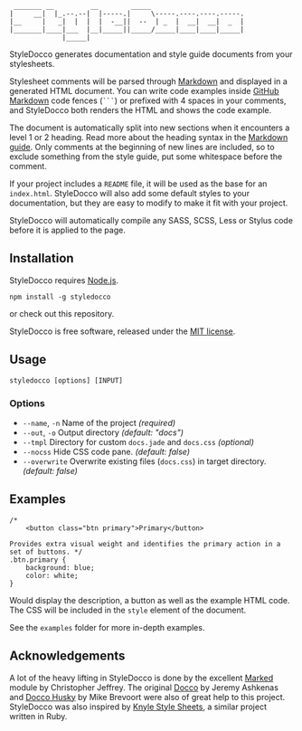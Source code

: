 ```
 _______ __         __        _____
|     __|  |_.--.--|  |-----.|     \-----.----.----.-----.
|__     |   _|  |  |  |  -__||  --  | _  |  __|  __|  _  |
|_______|____|___  |__|_____||_____/_____|____|____|_____|
             |_____|
```

StyleDocco generates documentation and style guide documents from your stylesheets.

Stylesheet comments will be parsed through [Markdown](http://en.wikipedia.org/wiki/Markdown) and displayed in a generated HTML document. You can write code examples inside [GitHub Markdown](http://github.github.com/github-flavored-markdown/) code fences (<code>```</code>) or prefixed with 4 spaces in your comments, and StyleDocco both renders the HTML and shows the code example.

The document is automatically split into new sections when it encounters a level 1 or 2 heading. Read more about the heading syntax in the [Markdown guide](http://daringfireball.net/projects/markdown/syntax). Only comments at the beginning of new lines are included, so to exclude something from the style guide, put some whitespace before the comment.

If your project includes a `README` file, it will be used as the base for an `index.html`. StyleDocco will also add some default styles to your documentation, but they are easy to modify to make it fit with your project.

StyleDocco will automatically compile any SASS, SCSS, Less or Stylus code before it is applied to the page.


## Installation

StyleDocco requires [Node.js](http://nodejs.org).

`npm install -g styledocco`

or check out this repository.

StyleDocco is free software, released under the [MIT license](https://raw.github.com/jacobrask/styledocco/master/LICENSE).


## Usage

`styledocco [options] [INPUT]`

### Options

 * `--name`, `-n` Name of the project *(required)*
 * `--out`, `-o`  Output directory *(default: "docs")*
 * `--tmpl`       Directory for custom `docs.jade` and `docs.css` *(optional)*
 * `--nocss`      Hide CSS code pane. *(default: false)*
 * `--overwrite`  Overwrite existing files (`docs.css`) in target directory. *(default: false)*


## Examples

    /*
        <button class="btn primary">Primary</button>

    Provides extra visual weight and identifies the primary action in a set of buttons. */
    .btn.primary {
        background: blue;
        color: white;
    }

Would display the description, a button as well as the example HTML code. The CSS will be included in the `style` element of the document.

See the `examples` folder for more in-depth examples.


## Acknowledgements

A lot of the heavy lifting in StyleDocco is done by the excellent [Marked](https://github.com/chjj/marked) module by Christopher Jeffrey. The original [Docco](https://github.com/jashkenas/docco) by Jeremy Ashkenas and [Docco Husky](https://github.com/mbrevoort/docco-husky) by Mike Brevoort were also of great help to this project. StyleDocco was also inspired by [Knyle Style Sheets](https://github.com/kneath/kss), a similar project written in Ruby.
